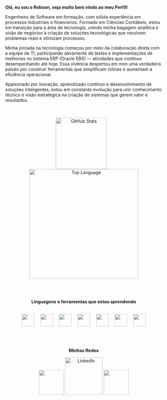 **Olá, eu sou o Robson, seja muito bem vindo ao meu Perfil!**

Engenheiro de Software em formação, com sólida experiência em processos industriais e financeiros. Formado em Ciências Contábeis, estou em transição para a área de tecnologia, unindo minha bagagem analítica e visão de negócios à criação de soluções tecnológicas que resolvem problemas reais e otimizam processos.

Minha jornada na tecnologia começou por meio da colaboração direta com a equipe de TI, participando ativamente de testes e implementações de melhorias no sistema ERP (Oracle EBS) — atividades que continuo desempenhando até hoje. Essa vivência despertou em mim uma verdadeira paixão por construir ferramentas que simplificam rotinas e aumentam a eficiência operacional.

Apaixonado por inovação, aprendizado contínuo e desenvolvimento de soluções inteligentes, estou em constante evolução para unir conhecimento técnico e visão estratégica na criação de sistemas que gerem valor e resultados.

<br>
<br>

<div align="center">
  <img height=164 align="center" alt="GitHub Stats" src="https://github-readme-stats.vercel.app/api/?username=robson-stica&show_icons=true&count_private=true&rank_icon=github&theme=tokyonight&font=Iosevka"/>&nbsp;&nbsp;&nbsp;&nbsp;
  
  <img width="350" align="center" alt="Top Language" src="https://github-readme-stats.vercel.app/api/top-langs/?username=robson-stica&layout=compact&font=Iosevka&langs_count=16&theme=tokyonight"/>
  
  <br>
  
</div>

<br>
<br>
<br>

<div align="center">

  **Linguagens e ferramentas que estou aprendendo**

</div>

<div align="center" style="display: inline_block"><br>
  <img width="40" src="https://cdn.jsdelivr.net/gh/devicons/devicon@latest/icons/csharp/csharp-original.svg" />&nbsp;&nbsp;&nbsp;&nbsp;
  <img width="40" src="https://cdn.jsdelivr.net/gh/devicons/devicon@latest/icons/python/python-original.svg" />&nbsp;&nbsp;&nbsp;&nbsp;
  <img width="40" src="https://cdn.jsdelivr.net/gh/devicons/devicon@latest/icons/javascript/javascript-original.svg" />&nbsp;&nbsp;&nbsp;&nbsp;
  <img width="40" src="https://cdn.jsdelivr.net/gh/devicons/devicon@latest/icons/html5/html5-original.svg" />&nbsp;&nbsp;&nbsp;&nbsp;
  <img width="40" src="https://cdn.jsdelivr.net/gh/devicons/devicon@latest/icons/css3/css3-original.svg" />&nbsp;&nbsp;&nbsp;&nbsp;
  <img width="40" src="https://cdn.jsdelivr.net/gh/devicons/devicon@latest/icons/sqlite/sqlite-original.svg" />&nbsp;&nbsp;&nbsp;&nbsp;
  <img width="40" src="https://cdn.jsdelivr.net/gh/devicons/devicon@latest/icons/figma/figma-original.svg" />  
</div>

<br>
<br>
<br>

<div align="center">

  **Minhas Redes**

</div>

<div align="center">
<a href="http://discordapp.com/users/1336142536808333394" alt="Discord" title="Dev Pro Tips Discord Server"><img width="80px" src="https://img.icons8.com/?size=100&id=jCIaYGMYhY9d&format=png&color=000000"/></a>
<a href="https://www.linkedin.com/in/robsonstica/"><img width="120px" alt="LinkedIn" title="LinkedIn" img src="https://img.icons8.com/?size=100&id=WyB8Jtm9PZoo&format=png&color=000000"></a>
<a href="https://www.instagram.com/robson.stica/" alt="Discord" title="Dev Pro Tips Discord Server"><img width="80px" src="https://img.icons8.com/?size=100&id=Plswr633TJUP&format=png&color=000000"/></a>
</div>
